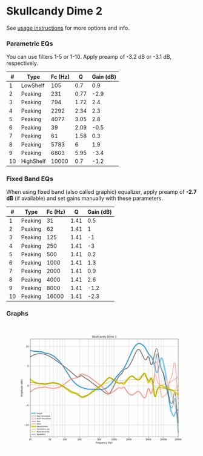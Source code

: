 # Skullcandy Dime 2
See [usage instructions](https://github.com/jaakkopasanen/AutoEq#usage) for more options and info.

### Parametric EQs
You can use filters 1-5 or 1-10. Apply preamp of -3.2 dB or -3.1 dB, respectively.

|   # | Type      |   Fc (Hz) |    Q |   Gain (dB) |
|-----|-----------|-----------|------|-------------|
|   1 | LowShelf  |       105 | 0.7  |         0.9 |
|   2 | Peaking   |       231 | 0.77 |        -2.9 |
|   3 | Peaking   |       794 | 1.72 |         2.4 |
|   4 | Peaking   |      2292 | 2.34 |         2.3 |
|   5 | Peaking   |      4077 | 3.05 |         2.8 |
|   6 | Peaking   |        39 | 2.09 |        -0.5 |
|   7 | Peaking   |        61 | 1.58 |         0.3 |
|   8 | Peaking   |      5783 | 6    |         1.9 |
|   9 | Peaking   |      6803 | 5.95 |        -3.4 |
|  10 | HighShelf |     10000 | 0.7  |        -1.2 |

### Fixed Band EQs
When using fixed band (also called graphic) equalizer, apply preamp of **-2.7 dB** (if available) and set gains manually with these parameters.

|   # | Type    |   Fc (Hz) |    Q |   Gain (dB) |
|-----|---------|-----------|------|-------------|
|   1 | Peaking |        31 | 1.41 |         0.5 |
|   2 | Peaking |        62 | 1.41 |         1   |
|   3 | Peaking |       125 | 1.41 |        -1   |
|   4 | Peaking |       250 | 1.41 |        -3   |
|   5 | Peaking |       500 | 1.41 |         0.2 |
|   6 | Peaking |      1000 | 1.41 |         1.3 |
|   7 | Peaking |      2000 | 1.41 |         0.9 |
|   8 | Peaking |      4000 | 1.41 |         2.6 |
|   9 | Peaking |      8000 | 1.41 |        -1.2 |
|  10 | Peaking |     16000 | 1.41 |        -2.3 |

### Graphs
![](./Skullcandy%20Dime%202.png)
